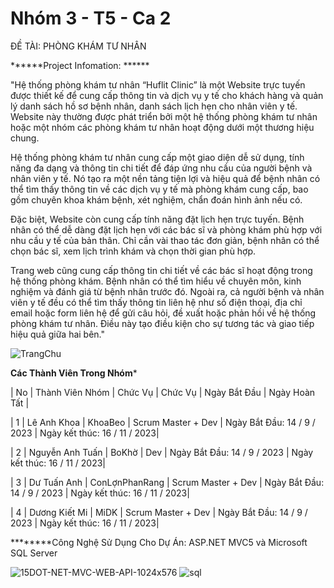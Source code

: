# Nhóm 3 - T5 - Ca 2
ĐỀ TÀI: PHÒNG KHÁM TƯ NHÂN

******Project Infomation: ******


   "Hệ thống phòng khám tư nhân “Huflit Clinic” là một Website trực tuyến được thiết kế để cung cấp thông tin và dịch vụ y tế cho khách hàng và quản lý danh sách hồ sơ bệnh nhân, danh sách lịch hẹn cho nhân viên y tế.
Website này thường được phát triển bởi một hệ thống phòng khám tư nhân hoặc một nhóm các phòng khám tư nhân hoạt động dưới một thương hiệu chung.
  
  Hệ thống phòng khám tư nhân cung cấp một giao diện dễ sử dụng, tính năng đa dạng và thông tin chi tiết để đáp ứng nhu cầu của người bệnh và nhân viên y tế. Nó tạo ra một nền tảng tiện lợi và hiệu quả để bệnh nhân có thể tìm thấy thông tin về các dịch vụ y tế mà phòng khám cung cấp, bao gồm chuyên khoa khám bệnh, xét nghiệm, chẩn đoán hình ảnh nếu có. 
 
   Đặc biệt, Website còn cung cấp tính năng đặt lịch hẹn trực tuyến. Bệnh nhân có thể dễ dàng đặt lịch hẹn với các bác sĩ và phòng khám phù hợp với nhu cầu y tế của bản thân. Chỉ cần vài thao tác đơn giản, bệnh nhân có thể chọn bác sĩ, xem lịch trình khám và chọn thời gian phù hợp.
 
   Trang web cũng cung cấp thông tin chi tiết về các bác sĩ hoạt động trong hệ thống phòng khám. Bệnh nhân có thể tìm hiểu về chuyên môn, kinh nghiệm và đánh giá từ bệnh nhân trước đó.
Ngoài ra, cả người bệnh và nhân viên y tế đều có thể tìm thấy thông tin liên hệ như số điện thoại, địa chỉ email hoặc form liên hệ để gửi câu hỏi, đề xuất hoặc phản hồi về hệ thống phòng khám tư nhân. Điều này tạo điều kiện cho sự tương tác và giao tiếp hiệu quả giữa hai bên."	

![TrangChu](https://github.com/zZevetS/Nhom3_PhongKhamTuNhan_T5_Ca2/assets/115059880/69a57a11-46b6-4e25-bafb-26cfdb7c6eb8)


**********Các Thành Viên Trong Nhóm***********

| No | Thành Viên Nhóm | Chức Vụ | Chức Vụ | Ngày Bắt Đầu | Ngày Hoàn Tất |



| 1 | Lê Anh Khoa | KhoaBeo | Scrum Master + Dev | Ngày Bắt Đầu: 14 / 9 / 2023 | Ngày kết thúc: 16 / 11 / 2023| 

| 2 | Nguyễn Anh Tuấn | BoKhờ | Dev | Ngày Bắt Đầu: 14 / 9 / 2023 |  Ngày kết thúc: 16 / 11 / 2023| 

| 3 | Dư Tuấn Anh | ConLợnPhanRang | Scrum Master + Dev | Ngày Bắt Đầu: 14 / 9 / 2023 |  Ngày kết thúc: 16 / 11 / 2023|  

| 4 | Dương Kiết Mi | MiDK | Scrum Master + Dev |  Ngày Bắt Đầu: 14 / 9 / 2023 |  Ngày kết thúc: 16 / 11 / 2023| 




********Công Nghệ Sử Dụng Cho Dự Án: ASP.NET MVC5 và Microsoft SQL Server

![15DOT-NET-MVC-WEB-API-1024x576](https://github.com/zZevetS/Nhom3_PhongKhamTuNhan_T5_Ca2/assets/115059880/e5d6720a-2602-4536-99d3-4169009b48c8)
![sql](https://github.com/zZevetS/Nhom3_PhongKhamTuNhan_T5_Ca2/assets/115059880/579fa20f-5bfd-4d9c-a82b-10b5844a900c)

